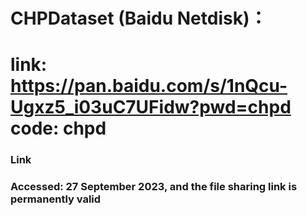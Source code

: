 # CHPDataset (Baidu Netdisk)：

# link: https://pan.baidu.com/s/1nQcu-Ugxz5_i03uC7UFidw?pwd=chpd code: chpd

### <a id="https://pan.baidu.com/s/1nQcu-Ugxz5_i03uC7UFidw?pwd=chpd ">Link</a>  

### Accessed: 27 September 2023, and the file sharing link is permanently valid
